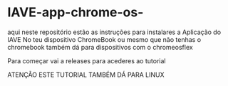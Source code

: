 # IAVE-app-chrome-os-
aqui neste repositório estão as instruções para instalares a Aplicação do IAVE No teu dispositivo ChromeBook ou mesmo que não  tenhas o chromebook também  dá para dispositivos com o chromeosflex

Para começar vai a releases para acederes ao tutorial

ATENÇÃO ESTE TUTORIAL TAMBÉM DÁ PARA LINUX
